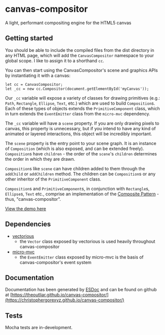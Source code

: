# canvas-compositor
A light, performant compositing engine for the HTML5 canvas

## Getting started

You should be able to include the compiled files from the dist directory in any HTML page, which will add the `CanvasCompositor` namespace to your global scope. I like to assign it to a shorthand `cc`. 

You can then start using the CanvasCompositor's scene and graphics APIs by instantiating it with a canvas: 

```
let cc = CanvasCompositor;
let _cc = new cc.Compositor(document.getElementById('myCanvas'));
```

Our `_cc` variable will expose a variety of classes for drawing primitives (e.g.: `Path`, `Rectangle`, `Ellipse`, `Text`, etc.) which are used to build `Composition`s. Each of these types of objects extends the `PrimitiveComponent` class, which in turn extends the `EventEmitter` class from the `micro-mvc` dependency. 

The `_cc` variable will have a `scene` property. If you are only drawing pixels to canvas, this property is unnecessary, but if you intend to have any kind of animated or layered interactions, this object will be incredibly important. 

The `scene` property is the entry point to your scene graph. It is an instance of `Composition` (which is also exposed, and can be extended freely). `Composition`s have `children` - the order of the `scene`'s `children` determines the order in which they are drawn. 

`Composition`s like `scene` can have children added to them through the `addChild` or `addChildren` method. The children can be `Composition`s or any other inheritor of the `PrimitiveComponent` class. 

`Composition`s and `PrimitiveComponent`s, in conjunction with `Rectangle`s, `Ellipse`s, `Text` etc., comprise an implementation of the [Composite Pattern](http://en.wikipedia.org/wiki/Composite_pattern) - thus, "canvas-compositor". 

[View the demo here](https://christophergorexyz.github.io/canvas-compositor/demo/) 

## Dependencies

- [vectorious](https://www.npmjs.com/package/vectorious) 
    - the `Vector` class exposed by vectorious is used heavily throughout canvas-compositor 
- [micro-mvc](https://www.npmjs.com/package/micro-mvc) 
    - the `EventEmitter` class exposed by micro-mvc is the basis of canvas-compositor's event system 

## Documentation

Documentation has been generated by [ESDoc](https://esdoc.org/) and can be found on github at [https://theoutliar.github.io/canvas-compositor/](https://christophergorexyz.github.io/canvas-compositor/)

## Tests

Mocha tests are in-development. 
